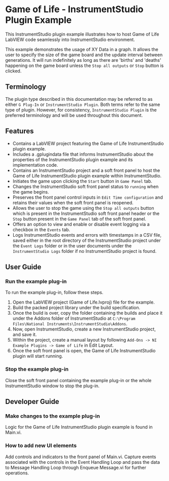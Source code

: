 # Game of Life - InstrumentStudio Plugin Example

This InstrumentStudio plugin example illustrates how to host Game of Life LabVIEW code seamlessly into InstrumentStudio environment.

This example demonstrates the usage of XY Data in a graph. It allows the user to specify the size of the game board and the update interval between generations. It will run indefinitely as long as there are 'births' and 'deaths' happening on the game board unless the `Stop all outputs` or `Stop` button is clicked.

## Terminology

The plugin type described in this documentation may be referred to as either `G Plug-In` or `InstrumentStudio Plugin`. Both terms refer to the same type of plugin. However, for consistency, `InstrumentStudio Plugin` is the preferred terminology and will be used throughout this document.

## Features

- Contains a LabVIEW project featuring the Game of Life InstrumentStudio plugin example.
- Includes a .gplugindata file that informs InstrumentStudio about the properties of the InstrumentStudio plugin example and its implementation code.
- Contains an InstrumentStudio project and a soft front panel to host the Game of Life InstrumentStudio plugin example within InstrumentStudio.
- Initiates the game upon clicking the `Start` button in `Game Panel` tab.
- Changes the InstrumentStudio soft front panel status to `running` when the game begins.
- Preserves the front panel control inputs in `Edit Time configuration` and retains their values when the soft front panel is reopened.
- Allows the user to stop the game using the `Stop all outputs` button which is present in the InstrumentStudio soft front panel header or the `Stop` button present in the `Game Panel` tab of the soft front panel.
- Offers an option to view and enable or disable event logging via a checkbox in the `Events` tab.
- Logs InstrumentStudio events and errors with timestamps in a CSV file, saved either in the root directory of the InstrumentStudio project under the `Event Logs` folder or in the user documents under the `InstrumentStudio Logs` folder if no InstrumentStudio project is found.

## User Guide

### Run the example plug-in

To run the example plug-in, follow these steps.

1. Open the LabVIEW project (Game of Life.lvproj) file for the example.
2. Build the packed project library under the build specification.
3. Once the build is over, copy the folder containing the builds and place it under the Addons folder of InstrumentStudio at `C:\Program Files\National Instruments\InstrumentStudio\Addons`.
4. Now, open InstrumentStudio, create a new InstrumentStudio project, and save it.
5. Within the project, create a manual layout by following `Add-Ons -> NI Example Plugins -> Game of Life` in Edit Layout.
6. Once the soft front panel is open, the Game of Life InstrumentStudio plugin will start running.

### Stop the example plug-in

Close the soft front panel containing the example plug-in or the whole InstrumentStudio window to stop the plug-in.

## Developer Guide

### Make changes to the example plug-in

Logic for the Game of Life InstrumentStudio plugin example is found in Main.vi.

### How to add new UI elements

Add controls and indicators to the front panel of Main.vi. Capture events associated with the controls in the Event Handling Loop and pass the data to Message Handling Loop through Enqueue Message.vi for further operations.
